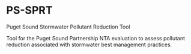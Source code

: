 # PS-SPRT
Puget Sound Stormwater Pollutant Reduction Tool

Tool for the Puget Sound Partnership NTA evaluation to assess pollutant reduction associated with stormwater best management practices.
